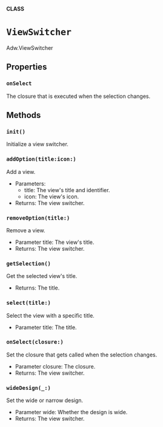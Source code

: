 **CLASS**

# `ViewSwitcher`

Adw.ViewSwitcher

## Properties
### `onSelect`

The closure that is executed when the selection changes.

## Methods
### `init()`

Initialize a view switcher.

### `addOption(title:icon:)`

Add a view.
- Parameters:
    - title: The view's title and identifier.
    - icon: The view's icon.
- Returns: The view switcher.

### `removeOption(title:)`

Remove a view.
- Parameter title: The view's title.
- Returns: The view switcher.

### `getSelection()`

Get the selected view's title.
- Returns: The title.

### `select(title:)`

Select the view with a specific title.
- Parameter title: The title.

### `onSelect(closure:)`

Set the closure that gets called when the selection changes.
- Parameter closure: The closure.
- Returns: The view switcher.

### `wideDesign(_:)`

Set the wide or narrow design.
- Parameter wide: Whether the design is wide.
- Returns: The view switcher.
